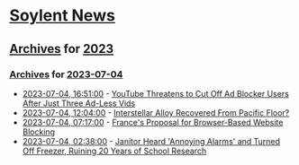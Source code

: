 # [Soylent News](../../../README.md)

## [Archives](../../index.md) for [2023](../index.md)

### [Archives](../../index.md) for [2023-07-04](index.md)

* [2023-07-04, 16:51:00](https://soylentnews.org/article.pl?sid=23/07/03/1432242&from=rss) - [YouTube Threatens to Cut Off Ad Blocker Users After Just Three Ad-Less Vids](https://soylentnews.org/article.pl?sid=23/07/03/1432242&from=rss)
* [2023-07-04, 12:04:00](https://soylentnews.org/article.pl?sid=23/07/03/1430209&from=rss) - [Interstellar Alloy Recovered From Pacific Floor?](https://soylentnews.org/article.pl?sid=23/07/03/1430209&from=rss)
* [2023-07-04, 07:17:00](https://soylentnews.org/article.pl?sid=23/07/03/0949229&from=rss) - [France's Proposal for Browser-Based Website Blocking](https://soylentnews.org/article.pl?sid=23/07/03/0949229&from=rss)
* [2023-07-04, 02:38:00](https://soylentnews.org/article.pl?sid=23/07/03/0318228&from=rss) - [Janitor Heard 'Annoying Alarms' and Turned Off Freezer, Ruining 20 Years of School Research](https://soylentnews.org/article.pl?sid=23/07/03/0318228&from=rss)
